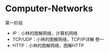 # Computer-Networks



第一阶段

- IP：小林的图解网络，计算机网络
- TCP/UDP：小林的图解网络，TCP/IP详解 卷一
- HTTP：小林的图解网络，图解HTTP

